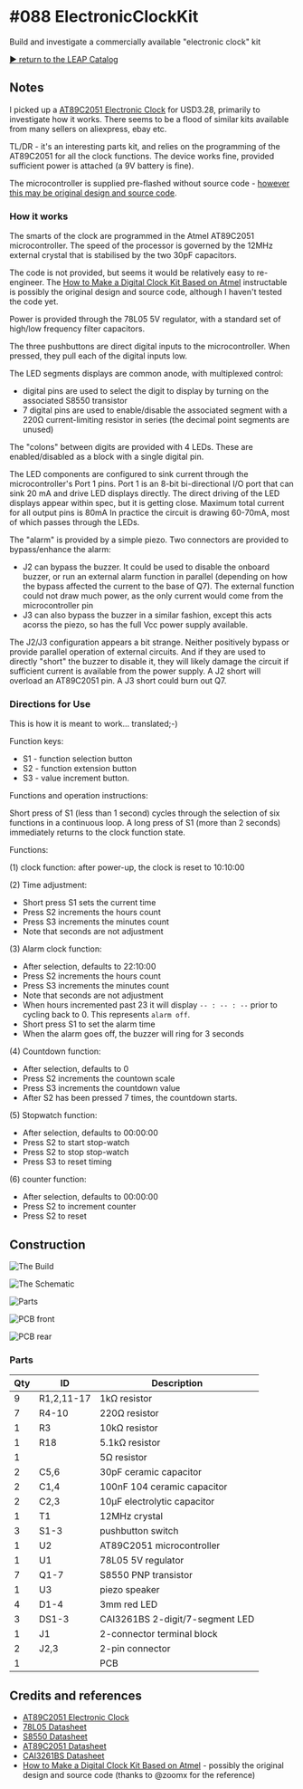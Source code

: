 # #088 ElectronicClockKit

Build and investigate a commercially available "electronic clock" kit


[:arrow_forward: return to the LEAP Catalog](https://leap.tardate.com)

## Notes

I picked up a [AT89C2051 Electronic Clock](http://www.aliexpress.com/item/1Pcs-New-DIY-Kits-AT89C2051-Electronic-Clock-Suite-Electronic-Parts-Components/2045978940.html) for USD3.28, primarily to investigate how it works. There seems to be a flood of similar kits available from many sellers on aliexpress, ebay etc.

TL/DR - it's an interesting parts kit, and relies on the programming of the AT89C2051 for all the clock functions.
The device works fine, provided sufficient power is attached (a 9V battery is fine).

The microcontroller is supplied pre-flashed without source code -
[however this may be original design and source code](http://www.instructables.com/id/How-to-make-a-digital-clock-kit-based-on-Atmel/).

### How it works

The smarts of the clock are programmed in the Atmel AT89C2051 microcontroller.
The speed of the processor is governed by the 12MHz external crystal that is stabilised by the two 30pF capacitors.

The code is not provided, but seems it would be relatively easy to re-engineer.
The [How to Make a Digital Clock Kit Based on Atmel](http://www.instructables.com/id/How-to-make-a-digital-clock-kit-based-on-Atmel/) instructable
is possibly the original design and source code, although I haven't tested the code yet.

Power is provided through the 78L05 5V regulator, with a standard set of high/low frequency filter capacitors.

The three pushbuttons are direct digital inputs to the microcontroller. When pressed, they pull each of the digital inputs low.

The LED segments displays are common anode, with multiplexed control:
* digital pins are used to select the digit to display by turning on the associated S8550 transistor
* 7 digital pins are used to enable/disable the associated segment with a 220Ω current-limiting resistor in series (the decimal point segments are unused)

The "colons" between digits are provided with 4 LEDs. These are enabled/disabled as a block with a single digital pin.

The LED components are configured to sink current through the microcontroller's Port 1 pins.
Port 1 is an 8-bit bi-directional I/O port that can sink 20 mA and drive LED displays directly.
The direct driving of the LED displays appear within spec, but it is getting close. Maximum total current for all output pins is 80mA
In practice the circuit is drawing 60-70mA, most of which passes through the LEDs.

The "alarm" is provided by a simple piezo. Two connectors are provided to bypass/enhance the alarm:
* J2 can bypass the buzzer. It could be used to disable the onboard buzzer, or run an external alarm function in parallel (depending on how the bypass affected the current to the base of Q7). The external function could not draw much power, as the only current would come from the microcontroller pin
* J3 can also bypass the buzzer in a similar fashion, except this acts acorss the piezo, so has the full Vcc power supply available.

The J2/J3 configuration appears a bit strange. Neither positively bypass or provide parallel operation of external circuits.
And if they are used to directly "short" the buzzer to disable it, they will likely damage the circuit if sufficient current is available from the power supply.
A J2 short will overload an AT89C2051 pin. A J3 short could burn out Q7.

### Directions for Use
This is how it is meant to work... translated;-)

Function keys:
* S1 - function selection button
* S2 - function extension button
* S3 - value increment button.

Functions and operation instructions:

Short press of S1 (less than 1 second) cycles through the selection of six functions in a continuous loop.
A long press of S1 (more than 2 seconds) immediately returns to the clock function state.

Functions:

(1) clock function: after power-up, the clock is reset to 10:10:00

(2) Time adjustment:
* Short press S1 sets the current time
* Press S2 increments the hours count
* Press S3 increments the minutes count
* Note that seconds are not adjustment

(3) Alarm clock function:
* After selection, defaults to 22:10:00
* Press S2 increments the hours count
* Press S3 increments the minutes count
* Note that seconds are not adjustment
* When hours incremented past 23 it will display `-- : -- : --` prior to cycling back to 0. This represents `alarm off`.
* Short press S1 to set the alarm time
* When the alarm goes off, the buzzer will ring for 3 seconds

(4) Countdown function:
* After selection, defaults to 0
* Press S2 increments the countown scale
* Press S3 increments the countdown value
* After S2 has been pressed 7 times, the countdown starts.

(5) Stopwatch function:
* After selection, defaults to 00:00:00
* Press S2 to start stop-watch
* Press S2 to stop stop-watch
* Press S3 to reset timing

(6) counter function:
* After selection, defaults to 00:00:00
* Press S2 to increment counter
* Press S2 to reset


## Construction

![The Build](./assets/ElectronicClockKit_build.jpg?raw=true)

![The Schematic](./assets/ElectronicClockKit_schematic.jpg?raw=true)

![Parts](./assets/ElectronicClockKit_parts.jpg?raw=true)

![PCB front](./assets/ElectronicClockKit_pcb_front.jpg?raw=true)

![PCB rear](./assets/ElectronicClockKit_pcb_back.jpg?raw=true)

### Parts

| Qty | ID         | Description                     |
|-----|------------|---------------------------------|
|   9 | R1,2,11-17 | 1kΩ resistor                    |
|   7 | R4-10      | 220Ω resistor                   |
|   1 | R3         | 10kΩ resistor                   |
|   1 | R18        | 5.1kΩ resistor                  |
|   1 |            | 5Ω resistor                     |
|   2 | C5,6       | 30pF ceramic capacitor          |
|   2 | C1,4       | 100nF 104 ceramic capacitor     |
|   2 | C2,3       | 10μF electrolytic capacitor     |
|   1 | T1         | 12MHz crystal                   |
|   3 | S1-3       | pushbutton switch               |
|   1 | U2         | AT89C2051 microcontroller       |
|   1 | U1         | 78L05 5V regulator              |
|   7 | Q1-7       | S8550 PNP transistor            |
|   1 | U3         | piezo speaker                   |
|   4 | D1-4       | 3mm red LED                     |
|   3 | DS1-3      | CAI3261BS 2-digit/7-segment LED |
|   1 | J1         | 2-connector terminal block      |
|   2 | J2,3       | 2-pin connector                 |
|   1 |            | PCB                             |

## Credits and references
* [AT89C2051 Electronic Clock](http://www.aliexpress.com/item/1Pcs-New-DIY-Kits-AT89C2051-Electronic-Clock-Suite-Electronic-Parts-Components/2045978940.html)
* [78L05 Datasheet](http://www.futurlec.com/Linear/78L05.shtml)
* [S8550 Datasheet](http://www.unisonic.com.tw/datasheet/S8550.pdf)
* [AT89C2051 Datasheet](http://www.futurlec.com/Atmel/AT89C2051.shtml)
* [CAI3261BS Datasheet](http://datasheet.sparkgo.com.br/LD3361BS.pdf)
* [How to Make a Digital Clock Kit Based on Atmel](http://www.instructables.com/id/How-to-make-a-digital-clock-kit-based-on-Atmel/) - possibly the original design and source code (thanks to @zoomx for the reference)
